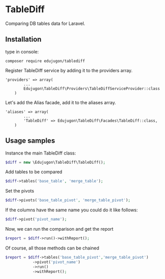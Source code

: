 # TableDiff

Comparing DB tables data for Laravel.

## Installation

type in console:

```
composer require edujugon/tablediff
```

Register TableDiff service by adding it to the providers array.
```
'providers' => array(
        ...
        Edujugon\TableDiff\Providers\TableDiffServiceProvider::class
    )
```

Let's add the Alias facade, add it to the aliases array.
```
'aliases' => array(
        ...
        'TableDiff' => Edujugon\TableDiff\Facades\TableDiff::class,
    )
```

##  Usage samples

Instance the main TableDiff class:

```php
$diff = new \Edujugon\TableDiff\TableDiff();
```

Add tables to be compared

```php
$diff->tables('base_table', 'merge_table');
```

Set the pivots

```php
$diff->pivots('base_table_pivot', 'merge_table_pivot');
```

If the columns have the same name you could do it like follows:

```php
$diff->pivot('pivot_name');
```

Now, we can run the comparison and get the report
 
 ```php
$report = $diff->run()->withReport();
```

Of course, all those methods can be chained

```php
$report = $diff->tables('base_table_pivot','merge_table_pivot')
            ->pivot('pivot_name')
            ->run()
            ->withReport();
```